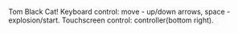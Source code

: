 Tom Black Cat!
Keyboard control: move - up/down arrows, space - explosion/start.
Touchscreen control: controller(bottom right).
